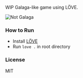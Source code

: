 WIP Galaga-like game using LÖVE.

![Not Galaga](https://user-images.githubusercontent.com/75613/52895551-167f0780-3171-11e9-86f5-4faf18383cdb.png)

### How to Run

* Install [LÖVE](https://love2d.org/)
* Run `love .` in root directory

### License

MIT
